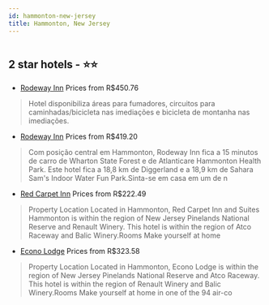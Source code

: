 ```yaml
---
id: hammonton-new-jersey
title: Hammonton, New Jersey
---
```


<center><img src="https://i.travelapi.com/hotels/7000000/6250000/6240200/6240135/5a6145a3_z.jpg" alt="" /></center>


##  2 star hotels - ⭐️⭐️

-    [Rodeway Inn](https://www.hurb.com/br/aud/https://www.hurb.com/br/hotels/hammonton/rodeway-inn-HT-IQVF?cmp=18055) Prices from R$450.76
   > Hotel disponibiliza áreas para fumadores, circuitos para caminhadas/bicicleta nas imediações e bicicleta de montanha nas imediações.
-    [Rodeway Inn](https://www.hurb.com/br/aud/https://www.hurb.com/br/hotels/hammonton/rodeway-inn-HT-PX1R?cmp=18055) Prices from R$419.20
   > Com posição central em Hammonton, Rodeway Inn fica a 15 minutos de carro de Wharton State Forest e de Atlanticare Hammonton Health Park.  Este hotel fica a 18,8 km de Diggerland e a 18,9 km de Sahara Sam's Indoor Water Fun Park.Sinta-se em casa em um de n
-    [Red Carpet Inn](https://www.hurb.com/br/aud/https://www.hurb.com/br/hotels/hammonton/red-carpet-inn-HT-IR19?cmp=18055) Prices from R$222.49
   > Property Location Located in Hammonton, Red Carpet Inn and Suites Hammonton is within the region of New Jersey Pinelands National Reserve and Renault Winery. This hotel is within the region of Atco Raceway and Balic Winery.Rooms Make yourself at home
-    [Econo Lodge](https://www.hurb.com/br/aud/https://www.hurb.com/br/hotels/hammonton/econo-lodge-HT-IHQZ?cmp=18055) Prices from R$323.58
   > Property Location Located in Hammonton, Econo Lodge is within the region of New Jersey Pinelands National Reserve and Atco Raceway. This hotel is within the region of Renault Winery and Balic Winery.Rooms Make yourself at home in one of the 94 air-co
